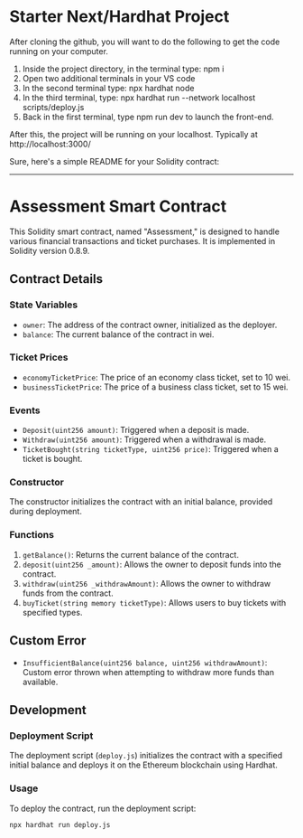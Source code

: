 # Starter Next/Hardhat Project

After cloning the github, you will want to do the following to get the code running on your computer.

1. Inside the project directory, in the terminal type: npm i
2. Open two additional terminals in your VS code
3. In the second terminal type: npx hardhat node
4. In the third terminal, type: npx hardhat run --network localhost scripts/deploy.js
5. Back in the first terminal, type npm run dev to launch the front-end.

After this, the project will be running on your localhost. 
Typically at http://localhost:3000/

Sure, here's a simple README for your Solidity contract:

---

# Assessment Smart Contract

This Solidity smart contract, named "Assessment," is designed to handle various financial transactions and ticket purchases. It is implemented in Solidity version 0.8.9.

## Contract Details

### State Variables
- `owner`: The address of the contract owner, initialized as the deployer.
- `balance`: The current balance of the contract in wei.

### Ticket Prices
- `economyTicketPrice`: The price of an economy class ticket, set to 10 wei.
- `businessTicketPrice`: The price of a business class ticket, set to 15 wei.

### Events
- `Deposit(uint256 amount)`: Triggered when a deposit is made.
- `Withdraw(uint256 amount)`: Triggered when a withdrawal is made.
- `TicketBought(string ticketType, uint256 price)`: Triggered when a ticket is bought.

### Constructor
The constructor initializes the contract with an initial balance, provided during deployment.

### Functions
1. `getBalance()`: Returns the current balance of the contract.
2. `deposit(uint256 _amount)`: Allows the owner to deposit funds into the contract.
3. `withdraw(uint256 _withdrawAmount)`: Allows the owner to withdraw funds from the contract.
4. `buyTicket(string memory ticketType)`: Allows users to buy tickets with specified types.

## Custom Error
- `InsufficientBalance(uint256 balance, uint256 withdrawAmount)`: Custom error thrown when attempting to withdraw more funds than available.

## Development

### Deployment Script
The deployment script (`deploy.js`) initializes the contract with a specified initial balance and deploys it on the Ethereum blockchain using Hardhat.

### Usage
To deploy the contract, run the deployment script:
```bash
npx hardhat run deploy.js
```

